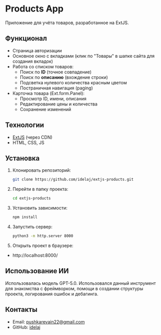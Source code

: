 # Products App

Приложение для учёта товаров, разработанное на ExtJS.

## Функционал

- Страница авторизации
- Основное окно с вкладками (клик по "Товары" в шапке сайта для создания вкладок)
- Работа со списком товаров:
  - Поиск по **ID** (точное совпадение)
  - Поиск по **описанию** (вхождение строки)
  - Подсветка нулевого количества красным цветом
  - Постраничная навигация (paging)
- Карточка товара (Ext.form.Panel):
  - Просмотр ID, имени, описания
  - Редактирование цены и количества
  - Сохранение изменений

## Технологии

- [ExtJS](https://www.sencha.com/products/extjs/) (через CDN)
- HTML, CSS, JS

## Установка

1. Клонировать репозиторий:
   ```bash
   git clone https://github.com/idelaj/extjs-products.git
   ```
2. Перейти в папку проекта:
   ```bash
   cd extjs-products
   ```
3. Установить зависимости:
   ```bash
   npm install
   ```
4. Запустить сервер:
   ```bash
   python3 -m http.server 8000
   ```
5. Открыть проект в браузере:
- http://localhost:8000/

## Использование ИИ

Использовалась модель GPT-5.0. Использовался данный инструмент для знакомства с фреймворком, помощи в создании структуры проекта, логирования ошибок и дебагинга. 

## Контакты

- Email: pushkarevain22@gmail.com
- GitHub: [idelaj](https://github.com/idelaj)


